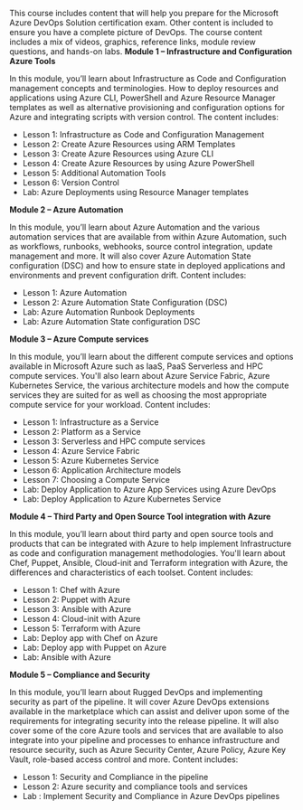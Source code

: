 This course includes content that will help you prepare for the Microsoft Azure DevOps Solution certification exam. Other content is included to ensure you have a complete picture of DevOps. The course content includes a mix of videos, graphics, reference links, module review questions, and hands-on labs. 
**Module 1 – Infrastructure and Configuration Azure Tools**

In this module, you’ll learn about Infrastructure as Code and Configuration management concepts and terminologies. How to deploy resources and applications using Azure CLI, PowerShell and Azure Resource Manager templates as well as alternative provisioning and configuration options for Azure and integrating scripts with version control. The content includes:

* Lesson 1: Infrastructure as Code and Configuration Management
* Lesson 2: Create Azure Resources using ARM Templates
* Lesson 3: Create Azure Resources using Azure CLI
* Lesson 4: Create Azure Resources by using Azure PowerShell
* Lesson 5: Additional Automation Tools
* Lesson 6: Version Control
* Lab: Azure Deployments using Resource Manager templates

**Module 2 – Azure Automation**

In this module, you’ll learn about Azure Automation and the various automation services that are available from within Azure Automation, such as workflows, runbooks, webhooks, source control integration, update management and more. It will also cover Azure Automation State configuration (DSC) and how to ensure state in deployed applications and environments and prevent configuration drift. Content includes:

* Lesson 1: Azure Automation
* Lesson 2: Azure Automation State Configuration (DSC)
* Lab: Azure Automation Runbook Deployments
* Lab: Azure Automation State configuration DSC

**Module 3 – Azure Compute services**

In this module, you’ll learn about the different compute services and options available in Microsoft Azure such as IaaS, PaaS Serverless and HPC compute services. You'll also learn about Azure Service Fabric, Azure Kubernetes Service, the various architecture models and how the compute services they are suited for as well as choosing the most appropriate compute service for your workload. Content includes:

* Lesson 1: Infrastructure as a Service
* Lesson 2: Platform as a Service
* Lesson 3: Serverless and HPC compute services
* Lesson 4: Azure Service Fabric
* Lesson 5: Azure Kubernetes Service
* Lesson 6: Application Architecture models
* Lesson 7: Choosing a Compute Service
* Lab: Deploy Application to Azure App Services using Azure DevOps
* Lab: Deploy Application to Azure Kubernetes Service

**Module 4 – Third Party and Open Source Tool integration with Azure**

In this module, you’ll learn about third party and open source tools and products that can be integrated with Azure to help implement Infrastructure as code and configuration management methodologies. You'll learn about Chef, Puppet, Ansible, Cloud-init and Terraform integration with Azure, the differences and characteristics of each toolset. Content includes:

* Lesson 1: Chef with Azure
* Lesson 2: Puppet with Azure
* Lesson 3: Ansible with Azure
* Lesson 4: Cloud-init with Azure
* Lesson 5: Terraform with Azure
* Lab: Deploy app with Chef on Azure
* Lab: Deploy app with Puppet on Azure
* Lab: Ansible with Azure

**Module 5 – Compliance and Security**

In this module, you’ll learn about Rugged DevOps and implementing security as part of the pipeline. It will cover Azure DevOps extensions available in the marketplace which can assist and deliver upon some of the requirements for integrating security into the release pipeline. It will also cover some of the core Azure tools and services that are available to also integrate into your pipeline and processes to enhance infrastructure and resource security, such as Azure Security Center, Azure Policy, Azure Key Vault, role-based access control and more. Content includes:

* Lesson 1: Security and Compliance in the pipeline
* Lesson 2: Azure security and compliance tools and services
* Lab : Implement Security and Compliance in Azure DevOps pipelines
